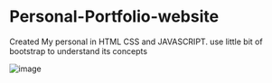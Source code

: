 # Personal-Portfolio-website
Created My personal in HTML CSS and JAVASCRIPT. use little bit of bootstrap to understand its concepts


![image](https://user-images.githubusercontent.com/62701820/233494803-0298583f-b95c-4610-9648-7f9ddee8fc99.png)
